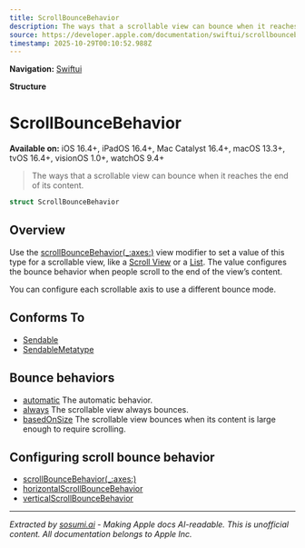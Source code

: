 ```yaml
---
title: ScrollBounceBehavior
description: The ways that a scrollable view can bounce when it reaches the end of its content.
source: https://developer.apple.com/documentation/swiftui/scrollbouncebehavior
timestamp: 2025-10-29T00:10:52.988Z
---
```


**Navigation:** [Swiftui](/documentation/swiftui)

**Structure**

# ScrollBounceBehavior

**Available on:** iOS 16.4+, iPadOS 16.4+, Mac Catalyst 16.4+, macOS 13.3+, tvOS 16.4+, visionOS 1.0+, watchOS 9.4+

> The ways that a scrollable view can bounce when it reaches the end of its content.

```swift
struct ScrollBounceBehavior
```

## Overview

Use the [scrollBounceBehavior(_:axes:)](/documentation/swiftui/view/scrollbouncebehavior(_:axes:)) view modifier to set a value of this type for a scrollable view, like a [Scroll View](/documentation/swiftui/scrollview) or a [List](/documentation/swiftui/list). The value configures the bounce behavior when people scroll to the end of the view’s content.

You can configure each scrollable axis to use a different bounce mode.

## Conforms To

- [Sendable](/documentation/Swift/Sendable)
- [SendableMetatype](/documentation/Swift/SendableMetatype)

## Bounce behaviors

- [automatic](/documentation/swiftui/scrollbouncebehavior/automatic) The automatic behavior.
- [always](/documentation/swiftui/scrollbouncebehavior/always) The scrollable view always bounces.
- [basedOnSize](/documentation/swiftui/scrollbouncebehavior/basedonsize) The scrollable view bounces when its content is large enough to require scrolling.

## Configuring scroll bounce behavior

- [scrollBounceBehavior(_:axes:)](/documentation/swiftui/view/scrollbouncebehavior(_:axes:))
- [horizontalScrollBounceBehavior](/documentation/swiftui/environmentvalues/horizontalscrollbouncebehavior)
- [verticalScrollBounceBehavior](/documentation/swiftui/environmentvalues/verticalscrollbouncebehavior)

---

*Extracted by [sosumi.ai](https://sosumi.ai) - Making Apple docs AI-readable.*
*This is unofficial content. All documentation belongs to Apple Inc.*
